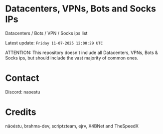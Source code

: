 # Datacenters, VPNs, Bots and Socks IPs
 
Datacenters / Bots / VPN / Socks ips list

Latest update: `Friday 11-07-2025 12:00:29 UTC` 

ATTENTION: This repository doesn't include all Datacenters, VPNs, Bots & Socks ips, 
but should include the vast majority of common ones.

# Contact
Discord: naoestu

# Credits
nãoéstu, brahma-dev, scriptzteam, ejrv, X4BNet and TheSpeedX
